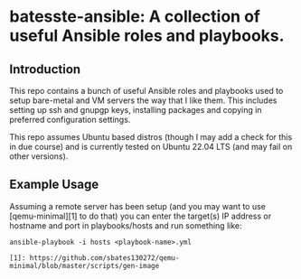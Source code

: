 # batesste-ansible: A collection of useful Ansible roles and playbooks.

## Introduction

This repo contains a bunch of useful Ansible roles and playbooks used
to setup bare-metal and VM servers the way that I like them. This
includes setting up ssh and gnupgp keys, installing packages and
copying in preferred configuration settings.

This repo assumes Ubuntu based distros (though I may add a check for
this in due course) and is currently tested on Ubuntu 22.04 LTS (and
may fail on other versions).

## Example Usage

Assuming a remote server has been setup (and you may want to use
[qemu-minimal][1] to do that) you can enter the target(s) IP address
or hostname and port in playbooks/hosts and run something like:
```
ansible-playbook -i hosts <playbook-name>.yml

[1]: https://github.com/sbates130272/qemu-minimal/blob/master/scripts/gen-image

